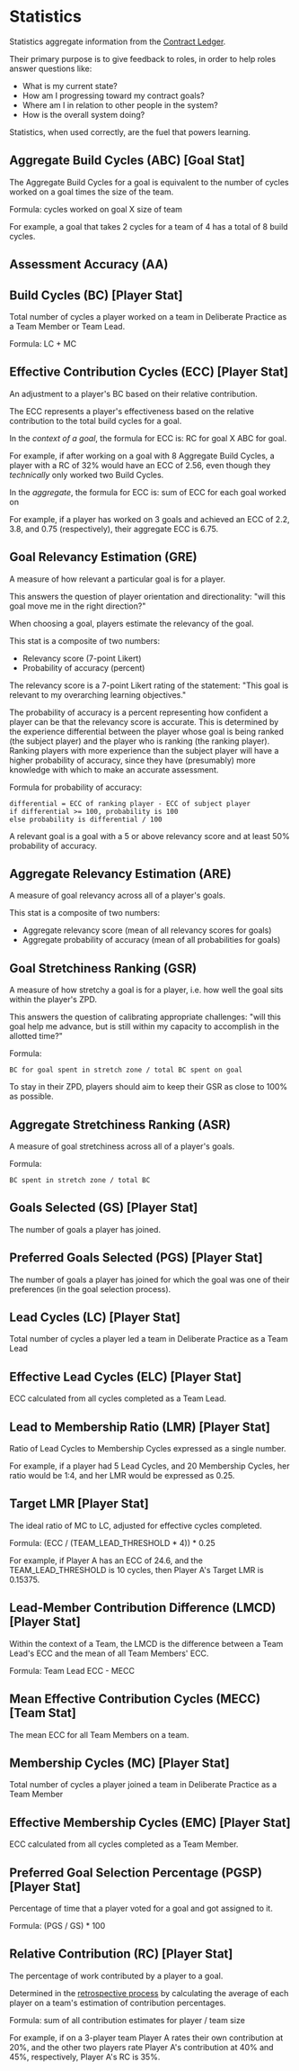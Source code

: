 # Statistics

Statistics aggregate information from the [Contract Ledger](game-objects.md).

Their primary purpose is to give feedback to roles, in order to help roles answer questions like:

- What is my current state?
- How am I progressing toward my contract goals?
- Where am I in relation to other people in the system?
- How is the overall system doing?

Statistics, when used correctly, are the fuel that powers learning.

## Aggregate Build Cycles (ABC) [Goal Stat]

The Aggregate Build Cycles for a goal is equivalent to the number of cycles worked on a goal times the size of the team.

Formula: cycles worked on goal X size of team

For example, a goal that takes 2 cycles for a team of 4 has a total of 8 build cycles.

## Assessment Accuracy (AA)

## Build Cycles (BC) [Player Stat]

Total number of cycles a player worked on a team in Deliberate Practice as a Team Member or Team Lead.

Formula: LC + MC

## Effective Contribution Cycles (ECC) [Player Stat]

An adjustment to a player's BC based on their relative contribution.

The ECC represents a player's effectiveness based on the relative contribution to the total build cycles for a goal.

In the _context of a goal_, the formula for ECC is: RC for goal X ABC for goal.

For example, if after working on a goal with 8 Aggregate Build Cycles, a player with a RC of 32% would have an ECC of 2.56, even though they _technically_ only worked two Build Cycles.

In the _aggregate_, the formula for ECC is: sum of ECC for each goal worked on

For example, if a player has worked on 3 goals and achieved an ECC of 2.2, 3.8, and 0.75 (respectively), their aggregate ECC is 6.75.

## Goal Relevancy Estimation (GRE)

A measure of how relevant a particular goal is for a player.

This answers the question of player orientation and directionality: "will this goal move me in the right direction?"

When choosing a goal, players estimate the relevancy of the goal.

This stat is a composite of two numbers:

- Relevancy score (7-point Likert)
- Probability of accuracy (percent)

The relevancy score is a 7-point Likert rating of the statement: "This goal is relevant to my overarching learning objectives."

The probability of accuracy is a percent representing how confident a player can be that the relevancy score is accurate. This is determined by the experience differential between the player whose goal is being ranked (the subject player) and the player who is ranking (the ranking player). Ranking players with more experience than the subject player will have a higher probability of accuracy, since they have (presumably) more knowledge with which to make an accurate assessment.

Formula for probability of accuracy:

```
differential = ECC of ranking player - ECC of subject player
if differential >= 100, probability is 100
else probability is differential / 100
```

A relevant goal is a goal with a 5 or above relevancy score and at least 50% probability of accuracy.

## Aggregate Relevancy Estimation (ARE)

A measure of goal relevancy across all of a player's goals.

This stat is a composite of two numbers:

- Aggregate relevancy score (mean of all relevancy scores for goals)
- Aggregate probability of accuracy (mean of all probabilities for goals)

## Goal Stretchiness Ranking (GSR)

A measure of how stretchy a goal is for a player, i.e. how well the goal sits within the player's ZPD.

This answers the question of calibrating appropriate challenges: "will this goal help me advance, but is still within my capacity to accomplish in the allotted time?"

Formula:

```
BC for goal spent in stretch zone / total BC spent on goal
```

To stay in their ZPD, players should aim to keep their GSR as close to 100% as possible.

## Aggregate Stretchiness Ranking (ASR)

A measure of goal stretchiness across all of a player's goals.

Formula:

```
BC spent in stretch zone / total BC
```

## Goals Selected (GS) [Player Stat]

The number of goals a player has joined.

## Preferred Goals Selected (PGS) [Player Stat]

The number of goals a player has joined for which the goal was one of their preferences (in the goal selection process).

## Lead Cycles (LC) [Player Stat]

Total number of cycles a player led a team in Deliberate Practice as a Team Lead

## Effective Lead Cycles (ELC) [Player Stat]

ECC calculated from all cycles completed as a Team Lead.

## Lead to Membership Ratio (LMR) [Player Stat]

Ratio of Lead Cycles to Membership Cycles expressed as a single number.

For example, if a player had 5 Lead Cycles, and 20 Membership Cycles, her ratio would be 1:4, and her LMR would be expressed as 0.25.

## Target LMR [Player Stat]

The ideal ratio of MC to LC, adjusted for effective cycles completed.

Formula: (ECC / (TEAM_LEAD_THRESHOLD * 4)) * 0.25

For example, if Player A has an ECC of 24.6, and the TEAM_LEAD_THRESHOLD is 10 cycles, then Player A's Target LMR is 0.15375.

## Lead-Member Contribution Difference (LMCD) [Player Stat]

Within the context of a Team, the LMCD is the difference between a Team Lead's ECC and the mean of all Team Members' ECC.

Formula: Team Lead ECC - MECC

## Mean Effective Contribution Cycles (MECC) [Team Stat]

The mean ECC for all Team Members on a team.

## Membership Cycles (MC) [Player Stat]

Total number of cycles a player joined a team in Deliberate Practice as a Team Member

## Effective Membership Cycles (EMC) [Player Stat]

ECC calculated from all cycles completed as a Team Member.

## Preferred Goal Selection Percentage (PGSP) [Player Stat]

Percentage of time that a player voted for a goal and got assigned to it.

Formula: (PGS / GS) * 100

## Relative Contribution (RC) [Player Stat]

The percentage of work contributed by a player to a goal.

Determined in the [retrospective process](../processes/retro.md) by calculating the average of each player on a team's estimation of contribution percentages.

Formula: sum of all contribution estimates for player / team size

For example, if on a 3-player team Player A rates their own contribution at 20%, and the other two players rate Player A's contribution at 40% and 45%, respectively, Player A's RC is 35%.
